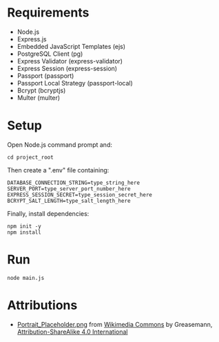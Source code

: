 # Requirements
- Node.js
- Express.js
- Embedded JavaScript Templates (ejs)
- PostgreSQL Client (pg)
- Express Validator (express-validator)
- Express Session (express-session)
- Passport (passport)
- Passport Local Strategy (passport-local)
- Bcrypt (bcryptjs)
- Multer (multer)

# Setup
Open Node.js command prompt and:
```
cd project_root
```
Then create a ".env" file containing:
```
DATABASE_CONNECTION_STRING=type_string_here
SERVER_PORT=type_server_port_number_here
EXPRESS_SESSION_SECRET=type_session_secret_here
BCRYPT_SALT_LENGTH=type_salt_length_here
```
Finally, install dependencies:
```
npm init -y
npm install
```

# Run
```
node main.js
```

# Attributions
- [Portrait_Placeholder.png](https://commons.wikimedia.org/wiki/File:Portrait_Placeholder.png) from [Wikimedia Commons](https://commons.wikimedia.org/wiki/Main_Page) by Greasemann, [Attribution-ShareAlike 4.0 International](https://creativecommons.org/licenses/by-sa/4.0/)

